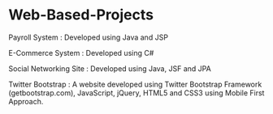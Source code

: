 Web-Based-Projects
==================


Payroll System : Developed using Java and JSP

E-Commerce System : Developed using C#

Social Networking Site : Developed using Java, JSF and JPA

Twitter Bootstrap : A website developed using Twitter Bootstrap Framework (getbootstrap.com), JavaScript, jQuery, HTML5 and CSS3 using Mobile First Approach.
